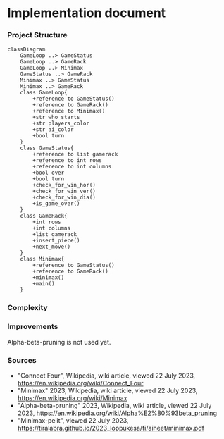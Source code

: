 # Implementation document

### Project Structure
```mermaid
classDiagram
    GameLoop ..> GameStatus
    GameLoop ..> GameRack
    GameLoop ..> Minimax
    GameStatus ..> GameRack
    Minimax ..> GameStatus
    Minimax ..> GameRack
    class GameLoop{
        +reference to GameStatus()
        +reference to GameRack()
        +reference to Minimax()
        +str who_starts
        +str players_color
        +str ai_color
        +bool turn
    }
    class GameStatus{
        +reference to list gamerack
        +reference to int rows
        +reference to int columns
        +bool over
        +bool turn
        +check_for_win_hor()
        +check_for_win_ver()
        +check_for_win_dia()
        +is_game_over()
    }
    class GameRack{
        +int rows
        +int columns
        +list gamerack
        +insert_piece()
        +next_move()
    }
    class Minimax{
        +reference to GameStatus()
        +reference to GameRack()
        +minimax()
        +main()
    }
```

### Complexity 

### Improvements
Alpha-beta-pruning is not used yet.

### Sources
- "Connect Four", Wikipedia, wiki article, viewed 22 July 2023, https://en.wikipedia.org/wiki/Connect_Four
- "Minimax" 2023, Wikipedia, wiki article, viewed 22 July 2023, https://en.wikipedia.org/wiki/Minimax
- "Alpha-beta-pruning" 2023, Wikipedia, wiki article, viewed 22 July 2023, https://en.wikipedia.org/wiki/Alpha%E2%80%93beta_pruning
- "Minimax-pelit", viewed 22 July 2023, https://tiralabra.github.io/2023_loppukesa/fi/aiheet/minimax.pdf
